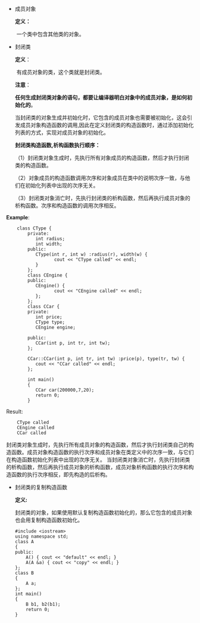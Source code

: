* 成员对象

    **定义：**

    ​		一个类中包含其他类的对象。

* 封闭类

    **定义**：

    ​		有成员对象的类，这个类就是封闭类。

    **注意**：

    ​		**任何生成封闭类对象的语句，都要让编译器明白对象中的成员对象，是如何初始化的**。

    ​		当封闭类的对象生成并初始化时，它包含的成员对象也需要被初始化，这会引发成员对象构造函数的调用,因此在定义封闭类的构造函数时，通过添加初始化列表的方式，实现对成员对象的初始化。

    

    **封闭类构造函数,析构函数执行顺序：**

    （1）封闭类对象生成时，先执行所有对象成员的构造函数，然后才执行封闭类的构造函数。

    （2）对象成员的构造函数调用次序和对象成员在类中的说明次序一致，与他们在初始化列表中出现的次序无关。

    （3）封闭类对象消亡时，先执行封闭类的析构函数，然后再执行成员对象的析构函数。次序和构造函数的调用次序相反。

**Example**:

```
    class CType {
        private:
           int radius;
           int width;
        public:
           CType(int r, int w) :radius(r), width(w) {
                  cout << "CType called" << endl;
           }
        };
        class CEngine {
        public:
           CEngine() {
                  cout << "CEngine called" << endl;
           };
        };
        class CCar {
        private:
           int price;
           CType type;
           CEngine engine;

        public:
           CCar(int p, int tr, int tw);
        };

        CCar::CCar(int p, int tr, int tw) :price(p), type(tr, tw) {
           cout << "CCar called" << endl;
        };

        int main()
        {
           CCar car(200000,7,20);
           return 0;
        } 
```

Result:

```
    CType called
    CEngine called
    CCar called
```

封闭类对象生成时，先执行所有成员对象的构造函数，然后才执行封闭类自己的构造函数。成员对象构造函数的执行次序和成员对象在类定义中的次序一致，与它们在构造函数初始化列表中出现的次序无关。
		当封闭类对象消亡时，先执行封闭类的析构函数，然后再执行成员对象的析构函数，成员对象析构函数的执行次序和构造函数的执行次序相反，即先构造的后析构。

* 封闭类的复制构造函数

    **定义:**

    ​		封闭类的对象，如果使用默认复制构造函数初始化的，那么它包含的成员对象也会用复制构造函数初始化。

    ```
    #include <iostream>
    using namespace std;
    class A
    {
    public:
        A() { cout << "default" << endl; }
        A(A &a) { cout << "copy" << endl; }
    };
    class B
    {
        A a;
    };
    int main()
    {
        B b1, b2(b1);
        return 0;
    }
    
    ```

    